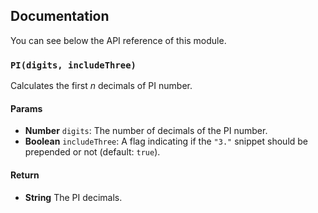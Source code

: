 ## Documentation

You can see below the API reference of this module.

### `PI(digits, includeThree)`
Calculates the first *n* decimals of PI number.

#### Params
- **Number** `digits`: The number of decimals of the PI number.
- **Boolean** `includeThree`: A flag indicating if the `"3."` snippet should be prepended or not (default: `true`).

#### Return
- **String** The PI decimals.

